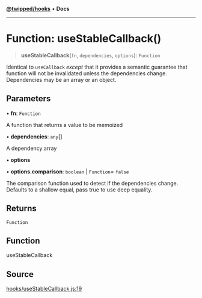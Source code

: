 [**@twipped/hooks**](../../README.md) • **Docs**

***

# Function: useStableCallback()

> **useStableCallback**(`fn`, `dependencies`, `options`): `Function`

Identical to `useCallback` _except_ that it provides a semantic guarantee that
function will not be invalidated unless the dependencies change. Dependencies may
be an array or an object.

## Parameters

• **fn**: `Function`

A function that returns a value to be memoized

• **dependencies**: `any`[]

A dependency array

• **options**

• **options.comparison**: `boolean` \| `Function`= `false`

The comparison function used to detect if
the dependencies change. Defaults to a shallow equal, pass true to use deep equality.

## Returns

`Function`

## Function

useStableCallback

## Source

[hooks/useStableCallback.js:19](https://github.com/Twipped/hooks/blob/main/hooks/useStableCallback.js#L19)
